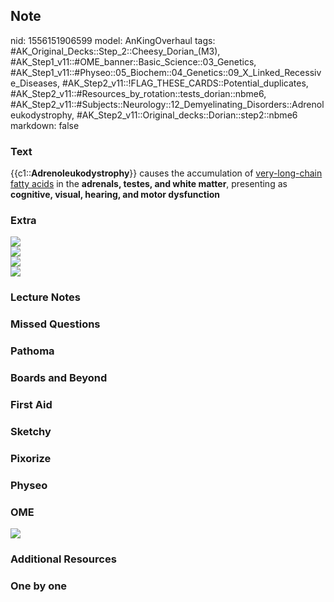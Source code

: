 ## Note
nid: 1556151906599
model: AnKingOverhaul
tags: #AK_Original_Decks::Step_2::Cheesy_Dorian_(M3), #AK_Step1_v11::#OME_banner::Basic_Science::03_Genetics, #AK_Step1_v11::#Physeo::05_Biochem::04_Genetics::09_X_Linked_Recessive_Diseases, #AK_Step2_v11::!FLAG_THESE_CARDS::Potential_duplicates, #AK_Step2_v11::#Resources_by_rotation::tests_dorian::nbme6, #AK_Step2_v11::#Subjects::Neurology::12_Demyelinating_Disorders::Adrenoleukodystrophy, #AK_Step2_v11::Original_decks::Dorian::step2::nbme6
markdown: false

### Text
<span style=
"vertical-align: baseline">{{c1::<b>Adrenoleukodystrophy</b>}}</span>
<span style="vertical-align: baseline;">causes the accumulation
of</span> <span style=
"vertical-align: baseline;"><u>very-long-chain fatty acids</u> in
the <b>adrenals, testes, and white matter</b></span><span style=
"vertical-align: baseline;">, presenting as <b>cognitive, visual,
hearing, and motor dysfunction</b></span>

### Extra
<div>
  <i><img src="paste-112296214921217.jpg"></i>
</div>
<div>
  <i><img src="paste-9206146434859009.jpg"></i>
</div>
<div>
  <i><img src="paste-1623334429130753.jpg"></i>
</div>
<div>
  <i><img src="paste-112038516883457.jpg"></i>
</div>

### Lecture Notes


### Missed Questions


### Pathoma


### Boards and Beyond


### First Aid


### Sketchy


### Pixorize


### Physeo


### OME
<div class="ome-widget">
  <a href="https://onlinemeded.org/spa/genetics?ref=anki"><img src=
  "_OME_AnkiFlashcards_Topic_1.png"></a>
</div>

### Additional Resources


### One by one

